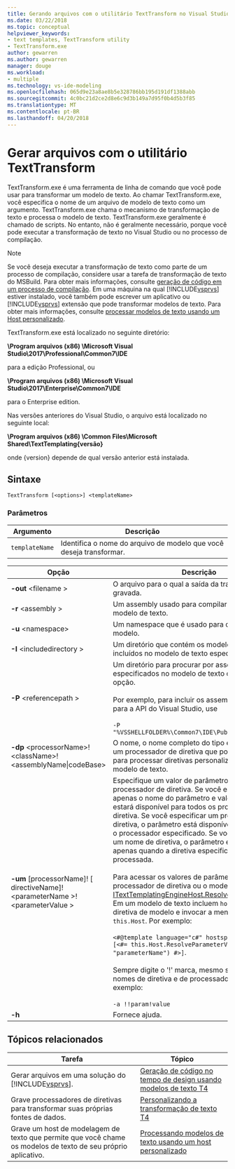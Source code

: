 ```yaml
---
title: Gerando arquivos com o utilitário TextTransform no Visual Studio
ms.date: 03/22/2018
ms.topic: conceptual
helpviewer_keywords:
- text templates, TextTransform utility
- TextTransform.exe
author: gewarren
ms.author: gewarren
manager: douge
ms.workload:
- multiple
ms.technology: vs-ide-modeling
ms.openlocfilehash: 065d9e23a8ae8b5e328786bb195d191df1388abb
ms.sourcegitcommit: 4c0bc21d2ce2d8e6c9d3b149a7d95f0b4d5b3f85
ms.translationtype: MT
ms.contentlocale: pt-BR
ms.lasthandoff: 04/20/2018
---
```

# <a name="generate-files-with-the-texttransform-utility"></a>Gerar arquivos com o utilitário TextTransform

TextTransform.exe é uma ferramenta de linha de comando que você pode usar para transformar um modelo de texto. Ao chamar TextTransform.exe, você especifica o nome de um arquivo de modelo de texto como um argumento. TextTransform.exe chama o mecanismo de transformação de texto e processa o modelo de texto. TextTransform.exe geralmente é chamado de scripts. No entanto, não é geralmente necessário, porque você pode executar a transformação de texto no Visual Studio ou no processo de compilação.

> [!NOTE]
> Se você deseja executar a transformação de texto como parte de um processo de compilação, considere usar a tarefa de transformação de texto do MSBuild. Para obter mais informações, consulte [geração de código em um processo de compilação](../modeling/code-generation-in-a-build-process.md). Em uma máquina na qual [!INCLUDE[vsprvs](../code-quality/includes/vsprvs_md.md)] estiver instalado, você também pode escrever um aplicativo ou [!INCLUDE[vsprvs](../code-quality/includes/vsprvs_md.md)] extensão que pode transformar modelos de texto. Para obter mais informações, consulte [processar modelos de texto usando um Host personalizado](../modeling/processing-text-templates-by-using-a-custom-host.md).

 TextTransform.exe está localizado no seguinte diretório:

 **\Program arquivos (x86) \Microsoft Visual Studio\2017\Professional\Common7\IDE**

para a edição Professional, ou

 **\Program arquivos (x86) \Microsoft Visual Studio\2017\Enterprise\Common7\IDE**

 para o Enterprise edition.

Nas versões anteriores do Visual Studio, o arquivo está localizado no seguinte local:

**\Program arquivos (x86) \Common Files\Microsoft Shared\TextTemplating\{versão}**

onde {version} depende de qual versão anterior está instalada.

## <a name="syntax"></a>Sintaxe

```
TextTransform [<options>] <templateName>
```

### <a name="parameters"></a>Parâmetros

|**Argumento**|**Descrição**|
|------------------|---------------------|
|`templateName`|Identifica o nome do arquivo de modelo que você deseja transformar.|

|**Opção**|**Descrição**|
|----------------|---------------------|
|**-out** \<filename >|O arquivo para o qual a saída da transformação é gravada.|
|**-r** \<assembly >|Um assembly usado para compilar e executar o modelo de texto.|
|**-u** \<namespace>|Um namespace que é usado para compilar o modelo.|
|**-I** \<includedirectory >|Um diretório que contém os modelos de texto incluídos no modelo de texto especificado.|
|**-P** \<referencepath >|Um diretório para procurar por assemblies especificados no modelo de texto ou usando o **- r** opção.<br /><br /> Por exemplo, para incluir os assemblies usados para a API do Visual Studio, use<br /><br /> `-P "%VSSHELLFOLDER%\Common7\IDE\PublicAssemblies"`|
|**-dp** \<processorName>!\<className>!\<assemblyName&#124;codeBase>|O nome, o nome completo do tipo e o assembly de um processador de diretiva que pode ser usado para processar diretivas personalizadas dentro do modelo de texto.|
|**-um** [processorName]! [ directiveName]! \<parameterName >! \<parameterValue >|Especifique um valor de parâmetro para um processador de diretiva. Se você especificar apenas o nome do parâmetro e valor, o parâmetro estará disponível para todos os processadores de diretiva. Se você especificar um processador de diretiva, o parâmetro está disponível somente para o processador especificado. Se você especificar um nome de diretiva, o parâmetro está disponível apenas quando a diretiva especificada está sendo processada.<br /><br /> Para acessar os valores de parâmetro de um processador de diretiva ou o modelo de texto, use [ITextTemplatingEngineHost.ResolveParameterValue](https://msdn.microsoft.com/library/microsoft.visualstudio.texttemplating.itexttemplatingenginehost.resolveparametervalue.aspx). Em um modelo de texto incluem `hostspecific` na diretiva de modelo e invocar a mensagem em `this.Host`. Por exemplo:<br /><br /> `<#@template language="c#" hostspecific="true"#> [<#= this.Host.ResolveParameterValue("", "", "parameterName") #>]`.<br /><br /> Sempre digite o '!' marca, mesmo se você omitir os nomes de diretiva e de processador opcional. Por exemplo:<br /><br /> `-a !!param!value`|
|**-h**|Fornece ajuda.|

## <a name="related-topics"></a>Tópicos relacionados

|Tarefa|Tópico|
|----------|-----------|
|Gerar arquivos em uma solução do [!INCLUDE[vsprvs](../code-quality/includes/vsprvs_md.md)].|[Geração de código no tempo de design usando modelos de texto T4](../modeling/design-time-code-generation-by-using-t4-text-templates.md)|
|Grave processadores de diretivas para transformar suas próprias fontes de dados.|[Personalizando a transformação de texto T4](../modeling/customizing-t4-text-transformation.md)|
|Grave um host de modelagem de texto que permite que você chame os modelos de texto de seu próprio aplicativo.|[Processando modelos de texto usando um host personalizado](../modeling/processing-text-templates-by-using-a-custom-host.md)|